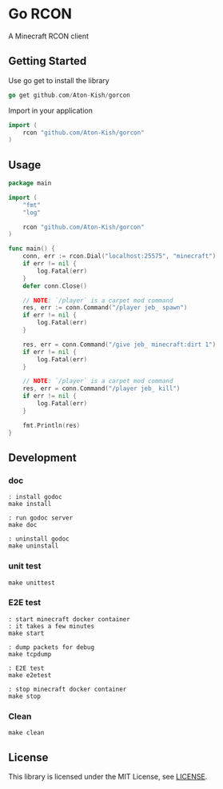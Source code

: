 # Go RCON

A Minecraft RCON client

## Getting Started

Use go get to install the library

```go
go get github.com/Aton-Kish/gorcon
```

Import in your application

```go
import (
	rcon "github.com/Aton-Kish/gorcon"
)
```

## Usage

```go
package main

import (
	"fmt"
	"log"

	rcon "github.com/Aton-Kish/gorcon"
)

func main() {
	conn, err := rcon.Dial("localhost:25575", "minecraft")
	if err != nil {
		log.Fatal(err)
	}
	defer conn.Close()

	// NOTE: `/player` is a carpet mod command
	res, err := conn.Command("/player jeb_ spawn")
	if err != nil {
		log.Fatal(err)
	}

	res, err = conn.Command("/give jeb_ minecraft:dirt 1")
	if err != nil {
		log.Fatal(err)
	}

	// NOTE: `/player` is a carpet mod command
	res, err = conn.Command("/player jeb_ kill")
	if err != nil {
		log.Fatal(err)
	}

	fmt.Println(res)
}
```

## Development

### doc

```shell
: install godoc
make install

: run godoc server
make doc

: uninstall godoc
make uninstall
```

### unit test

```shell
make unittest
```

### E2E test

```shell
: start minecraft docker container
: it takes a few minutes
make start

: dump packets for debug
make tcpdump

: E2E test
make e2etest

: stop minecraft docker container
make stop
```

### Clean

```shell
make clean
```

## License

This library is licensed under the MIT License, see [LICENSE](./LICENSE).
